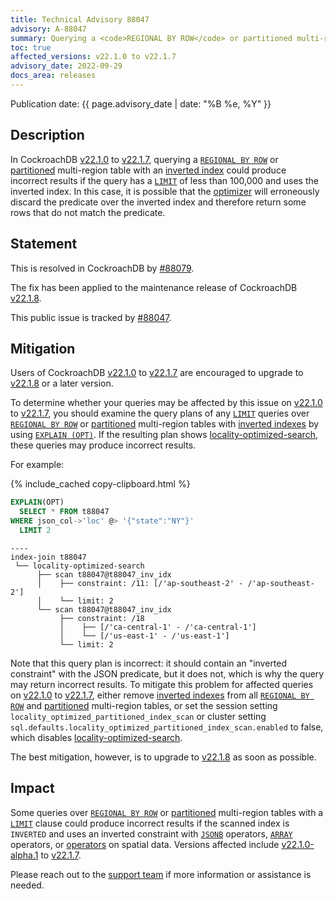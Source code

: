 ```yaml
---
title: Technical Advisory 88047
advisory: A-88047
summary: Querying a <code>REGIONAL BY ROW</code> or partitioned multi-region table could produce incorrect results if the query has a <code>LIMIT</code> of less than 100,000 and uses an inverted index.
toc: true
affected_versions: v22.1.0 to v22.1.7
advisory_date: 2022-09-29
docs_area: releases
---
```


Publication date: {{ page.advisory_date | date: "%B %e, %Y" }}

## Description

In CockroachDB [v22.1.0](https://www.cockroachlabs.com/docs/releases/v22.1#v22-1-0) to [v22.1.7](https://www.cockroachlabs.com/docs/releases/v22.1#v22-1-7), querying a [`REGIONAL BY ROW`](https://www.cockroachlabs.com/docs/v22.1/multiregion-overview#regional-by-row-tables) or [partitioned](https://www.cockroachlabs.com/docs/v22.1/partitioning) multi-region table with an [inverted index](https://www.cockroachlabs.com/docs/v22.1/inverted-indexes.html) could produce incorrect results if the query has a [`LIMIT`](https://www.cockroachlabs.com/docs/v22.1/limit-offset.html) of less than 100,000 and uses the inverted index. In this case, it is possible that the [optimizer](https://www.cockroachlabs.com/docs/v22.1/cost-based-optimizer.html) will erroneously discard the predicate over the inverted index and therefore return some rows that do not match the predicate.

## Statement

This is resolved in CockroachDB by [#88079](https://github.com/cockroachdb/cockroach/pull/88079).

The fix has been applied to the maintenance release of CockroachDB [v22.1.8](https://www.cockroachlabs.com/docs/releases/v22.1#v22-1-8).

This public issue is tracked by [#88047](https://github.com/cockroachdb/cockroach/pull/88047).

## Mitigation

Users of CockroachDB [v22.1.0](https://www.cockroachlabs.com/docs/releases/v22.1#v22-1-0) to [v22.1.7](https://www.cockroachlabs.com/docs/releases/v22.1#v22-1-7) are encouraged to upgrade to [v22.1.8](https://www.cockroachlabs.com/docs/releases/v22.1#v22-1-8) or a later version.

To determine whether your queries may be affected by this issue on [v22.1.0](https://www.cockroachlabs.com/docs/releases/v22.1#v22-1-0) to [v22.1.7](https://www.cockroachlabs.com/docs/releases/v22.1#v22-1-7), you should examine the query plans of any [`LIMIT`](https://www.cockroachlabs.com/docs/v22.1/limit-offset.html) queries over [`REGIONAL BY ROW`](https://www.cockroachlabs.com/docs/v22.1/multiregion-overview#regional-by-row-tables) or [partitioned](https://www.cockroachlabs.com/docs/v22.1/partitioning) multi-region tables with [inverted indexes](https://www.cockroachlabs.com/docs/v22.1/inverted-indexes.html) by using [`EXPLAIN (OPT)`](https://www.cockroachlabs.com/docs/v22.1/explain.html#opt-option). If the resulting plan shows [locality-optimized-search](https://www.cockroachlabs.com/docs/v22.1/cost-based-optimizer.html#locality-optimized-search-in-multi-region-clusters), these queries may produce incorrect results.

For example:

{% include_cached copy-clipboard.html %}
~~~ sql
EXPLAIN(OPT)
  SELECT * FROM t88047
WHERE json_col->'loc' @> '{"state":"NY"}'
  LIMIT 2
~~~

~~~
----
index-join t88047
 └── locality-optimized-search
      ├── scan t88047@t88047_inv_idx
      │    ├── constraint: /11: [/'ap-southeast-2' - /'ap-southeast-2']
      │    └── limit: 2
      └── scan t88047@t88047_inv_idx
           ├── constraint: /18
           │    ├── [/'ca-central-1' - /'ca-central-1']
           │    └── [/'us-east-1' - /'us-east-1']
           └── limit: 2
~~~

Note that this query plan is incorrect: it should contain an "inverted constraint" with the JSON predicate, but it does not, which is why the query may return incorrect results. To mitigate this problem for affected queries on [v22.1.0](https://www.cockroachlabs.com/docs/releases/v22.1#v22-1-0) to [v22.1.7](https://www.cockroachlabs.com/docs/releases/v22.1#v22-1-7), either remove [inverted indexes](https://www.cockroachlabs.com/docs/v22.1/inverted-indexes.html) from all [`REGIONAL BY ROW`](https://www.cockroachlabs.com/docs/v22.1/multiregion-overview#regional-by-row-tables) and [partitioned](https://www.cockroachlabs.com/docs/v22.1/partitioning) multi-region tables, or set the session setting `locality_optimized_partitioned_index_scan` or cluster setting `sql.defaults.locality_optimized_partitioned_index_scan.enabled` to false, which disables [locality-optimized-search](https://www.cockroachlabs.com/docs/v22.1/cost-based-optimizer.html#locality-optimized-search-in-multi-region-clusters). 

The best mitigation, however, is to upgrade to [v22.1.8](https://www.cockroachlabs.com/docs/releases/v22.1#v22-1-8) as soon as possible.

## Impact

Some queries over [`REGIONAL BY ROW`](https://www.cockroachlabs.com/docs/v22.1/multiregion-overview#regional-by-row-tables) or [partitioned](https://www.cockroachlabs.com/docs/v22.1/partitioning) multi-region tables with a [`LIMIT`](https://www.cockroachlabs.com/docs/v22.1/limit-offset.html) clause could produce incorrect results if the scanned index is `INVERTED` and uses an inverted constraint with [`JSONB`](https://www.cockroachlabs.com/docs/v22.1/jsonb.html) operators, [`ARRAY`](https://www.cockroachlabs.com/docs/v22.1/array.html) operators, or [operators](https://www.cockroachlabs.com/docs/v22.1/functions-and-operators.html#operators) on spatial data. Versions affected include [v22.1.0-alpha.1](https://www.cockroachlabs.com/docs/releases/v22.1#v22-1-0-alpha-1) to [v22.1.7](https://www.cockroachlabs.com/docs/releases/v22.1#v22-1-7).

Please reach out to the [support team](https://support.cockroachlabs.com/) if more information or assistance is needed.
